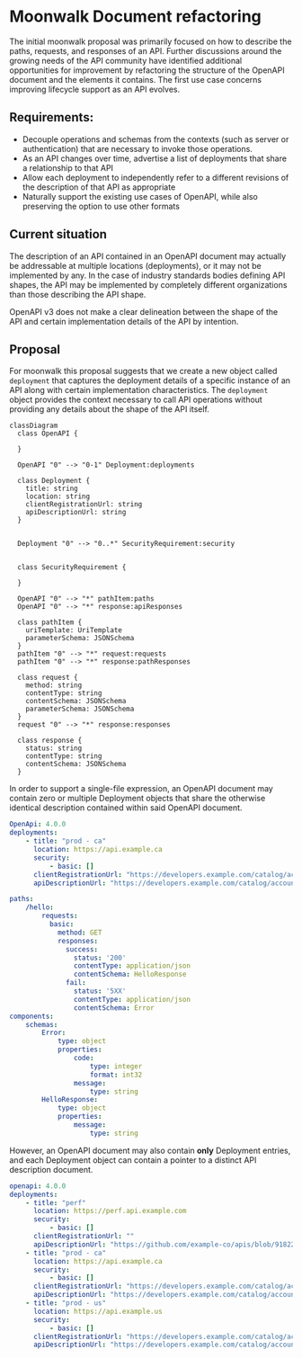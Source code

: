 # Moonwalk Document refactoring

The initial moonwalk proposal was primarily focused on how to describe the paths, requests, and responses of an API. Further discussions around the growing needs of the API community have identified additional opportunities for improvement by refactoring the structure of the OpenAPI document and the elements it contains. The first use case concerns improving lifecycle support as an API evolves.

## Requirements:

- Decouple operations and schemas from the contexts (such as server or authentication) that are necessary to invoke those operations.
- As an API changes over time, advertise a list of deployments that share a relationship to that API
- Allow each deployment to independently refer to a different revisions of the description of that API as appropriate
- Naturally support the existing use cases of OpenAPI, while also preserving the option to use other formats

## Current situation

The description of an API contained in an OpenAPI document may actually be addressable at multiple locations (deployments), or it may not be implemented by any. In the case of industry standards bodies defining API shapes, the API may be implemented by completely different organizations than those describing the API shape.

OpenAPI v3 does not make a clear delineation between the shape of the API and certain implementation details of the API by intention. 

## Proposal

For moonwalk this proposal suggests that we create a new object called `deployment` that captures the deployment details of a specific instance of an API along with certain implementation characteristics. The `deployment` object provides the context necessary to call API operations without providing any details about the shape of the API itself.

```mermaid
classDiagram
  class OpenAPI {

  }
  
  OpenAPI "0" --> "0-1" Deployment:deployments
  
  class Deployment {
    title: string
    location: string
    clientRegistrationUrl: string
    apiDescriptionUrl: string
  }

  
  Deployment "0" --> "0..*" SecurityRequirement:security  


  class SecurityRequirement {

  }

  OpenAPI "0" --> "*" pathItem:paths  
  OpenAPI "0" --> "*" response:apiResponses

  class pathItem {
    uriTemplate: UriTemplate
    parameterSchema: JSONSchema
  }
  pathItem "0" --> "*" request:requests
  pathItem "0" --> "*" response:pathResponses

  class request {
    method: string
    contentType: string
    contentSchema: JSONSchema
    parameterSchema: JSONSchema
  }
  request "0" --> "*" response:responses

  class response {
    status: string
    contentType: string
    contentSchema: JSONSchema
  }  

```

In order to support a single-file expression, an OpenAPI document may contain zero or multiple Deployment objects that share the otherwise identical description contained within said OpenAPI document.

```yaml
OpenApi: 4.0.0
deployments:
    - title: "prod - ca"
      location: https://api.example.ca
      security:
          - basic: []
      clientRegistrationUrl: "https://developers.example.com/catalog/accounts" # optional, identifies where credentials may be obtained
      apiDescriptionUrl: "https://developers.example.com/catalog/accounts/openapi.2.0.2.yaml"

paths:
    /hello:
        requests:
          basic:
            method: GET
            responses:
              success:
                status: '200'
                contentType: application/json
                contentSchema: HelloResponse
              fail:
                status: '5XX'
                contentType: application/json
                contentSchema: Error
components:
    schemas:
        Error:
            type: object
            properties:
                code:
                    type: integer
                    format: int32
                message:
                    type: string
        HelloResponse:
            type: object
            properties:
                message:
                    type: string
```

However, an OpenAPI document may also contain **only** Deployment entries, and each Deployment object can contain a pointer to a distinct API description document. 

```yaml
openapi: 4.0.0
deployments:
    - title: "perf"
      location: https://perf.api.example.com
      security:
          - basic: []
      clientRegistrationUrl: ""
      apiDescriptionUrl: "https://github.com/example-co/apis/blob/9182274701c279aedc4107fedf630639d7d70bbb/accounts/openapi.2.0.4.yaml"
    - title: "prod - ca"
      location: https://api.example.ca
      security:
          - basic: []
      clientRegistrationUrl: "https://developers.example.com/catalog/accounts"
      apiDescriptionUrl: "https://developers.example.com/catalog/accounts/openapi.2.0.2.yaml"
    - title: "prod - us"
      location: https://api.example.us
      security:
          - basic: []
      clientRegistrationUrl: "https://developers.example.com/catalog/accounts"
      apiDescriptionUrl: "https://developers.example.com/catalog/accounts/openapi.2.0.2.yaml"
```
